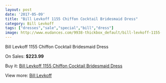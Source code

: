 ```yaml
---
layout: post
date: '2017-05-09'
title: "Bill Levkoff 1155 Chiffon Cocktail Bridesmaid Dress"
category: Bill Levkoff
tags: ["dresses","sale","special","bill","dress"]
image: http://www.eudances.com/9938-thickbox_default/bill-levkoff-1155-chiffon-cocktail-bridesmaid-dress.jpg
---
```

Bill Levkoff 1155 Chiffon Cocktail Bridesmaid Dress

On Sales: **$223.99**
<a href="https://www.eudances.com/en/bill-levkoff/3270-bill-levkoff-1155-chiffon-cocktail-bridesmaid-dress.html"><amp-img layout="responsive" width="600" height="600" src="//www.eudances.com/9938-thickbox_default/bill-levkoff-1155-chiffon-cocktail-bridesmaid-dress.jpg" alt="Bill Levkoff 1155 Chiffon Cocktail Bridesmaid Dress 0" /></a>
<a href="https://www.eudances.com/en/bill-levkoff/3270-bill-levkoff-1155-chiffon-cocktail-bridesmaid-dress.html"><amp-img layout="responsive" width="600" height="600" src="//www.eudances.com/9939-thickbox_default/bill-levkoff-1155-chiffon-cocktail-bridesmaid-dress.jpg" alt="Bill Levkoff 1155 Chiffon Cocktail Bridesmaid Dress 1" /></a>

Buy it: [Bill Levkoff 1155 Chiffon Cocktail Bridesmaid Dress](https://www.eudances.com/en/bill-levkoff/3270-bill-levkoff-1155-chiffon-cocktail-bridesmaid-dress.html "Bill Levkoff 1155 Chiffon Cocktail Bridesmaid Dress")

View more: [Bill Levkoff](https://www.eudances.com/en/57-bill-levkoff "Bill Levkoff")